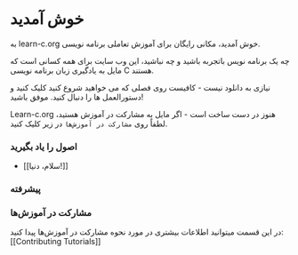 # خوش آمدید

به learn-c.org خوش آمدید، مکانی رایگان برای آموزش تعاملی برنامه نویسی.

چه یک برنامه نویس باتجربه باشید و چه نباشید، این وب سایت برای همه کسانی است که مایل به یادگیری زبان برنامه نویسی C هستند.

نیازی به دانلود نیست - کافیست روی فصلی که می خواهید شروع کنید کلیک کنید و دستورالعمل ها را دنبال کنید. موفق باشید!

Learn-c.org هنوز در دست ساخت است - اگر مایل به مشارکت در آموزش هستید، لطفاً روی `مشارکت در آموزش‌ها` در زیر کلیک کنید.

### اصول را یاد بگیرید

- [[سلام، دنیا!]]

### پیشرفته


### مشارکت در آموزش‌ها

در این قسمت میتوانید اطلاعات بیشتری در مورد نحوه مشارکت در آموزش‌ها پیدا کنید: [[Contributing Tutorials]]

